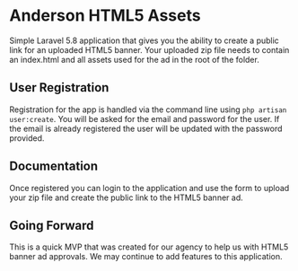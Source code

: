 # Anderson HTML5 Assets
Simple Laravel 5.8 application that gives you the ability to create a public link for an uploaded HTML5 banner. Your uploaded zip file needs to contain an index.html and all assets used for the ad in the root of the folder.

## User Registration
Registration for the app is handled via the command line using `php artisan user:create`. You will be asked for the email and password for the user. If the email is already registered the user will be updated with the password provided.

## Documentation
Once registered you can login to the application and use the form to upload your zip file and create the public link to the HTML5 banner ad.

## Going Forward
This is a quick MVP that was created for our agency to help us with HTML5 banner ad approvals. We may continue to add features to this application.